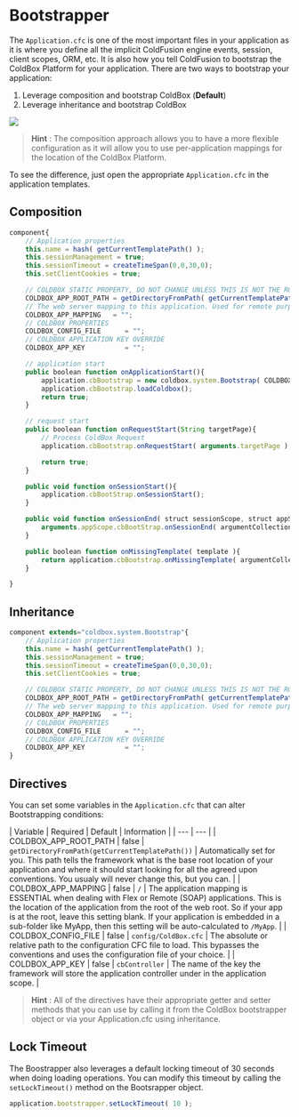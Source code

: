 # Bootstrapper

The `Application.cfc` is one of the most important files in your application as it is where you define all the implicit ColdFusion engine events, session, client scopes, ORM, etc. It is also how you tell ColdFusion to bootstrap the ColdBox Platform for your application. There are two ways to bootstrap your application:

1. Leverage composition and bootstrap ColdBox \(**Default**\)
2. Leverage inheritance and bootstrap ColdBox

![](https://github.com/ortus/coldbox-platform-documentation/tree/24d3f3d16693b36ca41bf5ce0329c6ff33316ef0/images/Bootstrapper.jpg)

> **Hint** : The composition approach allows you to have a more flexible configuration as it will allow you to use per-application mappings for the location of the ColdBox Platform.

To see the difference, just open the appropriate `Application.cfc` in the application templates.

## Composition

```javascript
component{
    // Application properties
    this.name = hash( getCurrentTemplatePath() );
    this.sessionManagement = true;
    this.sessionTimeout = createTimeSpan(0,0,30,0);
    this.setClientCookies = true;

    // COLDBOX STATIC PROPERTY, DO NOT CHANGE UNLESS THIS IS NOT THE ROOT OF YOUR COLDBOX APP
    COLDBOX_APP_ROOT_PATH = getDirectoryFromPath( getCurrentTemplatePath() );
    // The web server mapping to this application. Used for remote purposes or static purposes
    COLDBOX_APP_MAPPING   = "";
    // COLDBOX PROPERTIES
    COLDBOX_CONFIG_FILE      = "";
    // COLDBOX APPLICATION KEY OVERRIDE
    COLDBOX_APP_KEY          = "";

    // application start
    public boolean function onApplicationStart(){
        application.cbBootstrap = new coldbox.system.Bootstrap( COLDBOX_CONFIG_FILE, COLDBOX_APP_ROOT_PATH, COLDBOX_APP_KEY, COLDBOX_APP_MAPPING );
        application.cbBootstrap.loadColdbox();
        return true;
    }

    // request start
    public boolean function onRequestStart(String targetPage){
        // Process ColdBox Request
        application.cbBootstrap.onRequestStart( arguments.targetPage );

        return true;
    }

    public void function onSessionStart(){
        application.cbBootStrap.onSessionStart();
    }

    public void function onSessionEnd( struct sessionScope, struct appScope ){
        arguments.appScope.cbBootStrap.onSessionEnd( argumentCollection=arguments );
    }

    public boolean function onMissingTemplate( template ){
        return application.cbBootstrap.onMissingTemplate( argumentCollection=arguments );
    }

}
```

## Inheritance

```javascript
component extends="coldbox.system.Bootstrap"{
    // Application properties
    this.name = hash( getCurrentTemplatePath() );
    this.sessionManagement = true;
    this.sessionTimeout = createTimeSpan(0,0,30,0);
    this.setClientCookies = true;

    // COLDBOX STATIC PROPERTY, DO NOT CHANGE UNLESS THIS IS NOT THE ROOT OF YOUR COLDBOX APP
    COLDBOX_APP_ROOT_PATH = getDirectoryFromPath( getCurrentTemplatePath() );
    // The web server mapping to this application. Used for remote purposes or static purposes
    COLDBOX_APP_MAPPING   = "";
    // COLDBOX PROPERTIES
    COLDBOX_CONFIG_FILE      = "";
    // COLDBOX APPLICATION KEY OVERRIDE
    COLDBOX_APP_KEY          = "";
}
```

## Directives

You can set some variables in the `Application.cfc` that can alter Bootstrapping conditions:

| Variable | Required | Default | Information |
| --- | --- |
| COLDBOX\_APP\_ROOT\_PATH | false | `getDirectoryFromPath(getCurrentTemplatePath())` | Automatically set for you. This path tells the framework what is the base root location of your application and where it should start looking for all the agreed upon conventions. You usualy will never change this, but you can. |
| COLDBOX\_APP\_MAPPING | false | `/` | The application mapping is ESSENTIAL when dealing with Flex or Remote \(SOAP\) applications. This is the location of the application from the root of the web root. So if your app is at the root, leave this setting blank. If your application is embedded in a sub-folder like MyApp, then this setting will be auto-calculated to `/MyApp`. |
| COLDBOX\_CONFIG\_FILE | false | `config/ColdBox.cfc` | The absolute or relative path to the configuration CFC file to load. This bypasses the conventions and uses the configuration file of your choice. |
| COLDBOX\_APP\_KEY | false | `cbController` | The name of the key the framework will store the application controller under in the application scope. |

> **Hint** : All of the directives have their appropriate getter and setter methods that you can use by calling it from the ColdBox bootstrapper object or via your Application.cfc using inheritance.

## Lock Timeout

The Boostrapper also leverages a default locking timeout of 30 seconds when doing loading operations. You can modify this timeout by calling the `setLockTimeout()` method on the Bootsrapper object.

```javascript
application.bootstrapper.setLockTimeout( 10 );
```

